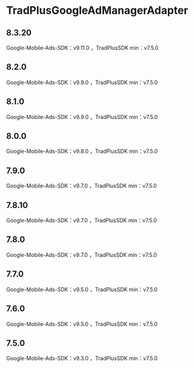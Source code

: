# TradPlusGoogleAdManagerAdapter

## 8.3.20

Google-Mobile-Ads-SDK：v9.11.0 ，TradPlusSDK min：v7.5.0

## 8.2.0

Google-Mobile-Ads-SDK：v9.9.0 ，TradPlusSDK min：v7.5.0

## 8.1.0

Google-Mobile-Ads-SDK：v9.9.0 ，TradPlusSDK min：v7.5.0

## 8.0.0

Google-Mobile-Ads-SDK：v9.8.0 ，TradPlusSDK min：v7.5.0

## 7.9.0

Google-Mobile-Ads-SDK：v9.7.0 ，TradPlusSDK min：v7.5.0

## 7.8.10

Google-Mobile-Ads-SDK：v9.7.0 ，TradPlusSDK min：v7.5.0

## 7.8.0

Google-Mobile-Ads-SDK：v9.7.0 ，TradPlusSDK min：v7.5.0

## 7.7.0

Google-Mobile-Ads-SDK：v9.5.0 ，TradPlusSDK min：v7.5.0

## 7.6.0

Google-Mobile-Ads-SDK：v9.5.0 ，TradPlusSDK min：v7.5.0

## 7.5.0

Google-Mobile-Ads-SDK：v9.3.0 ，TradPlusSDK min：v7.5.0